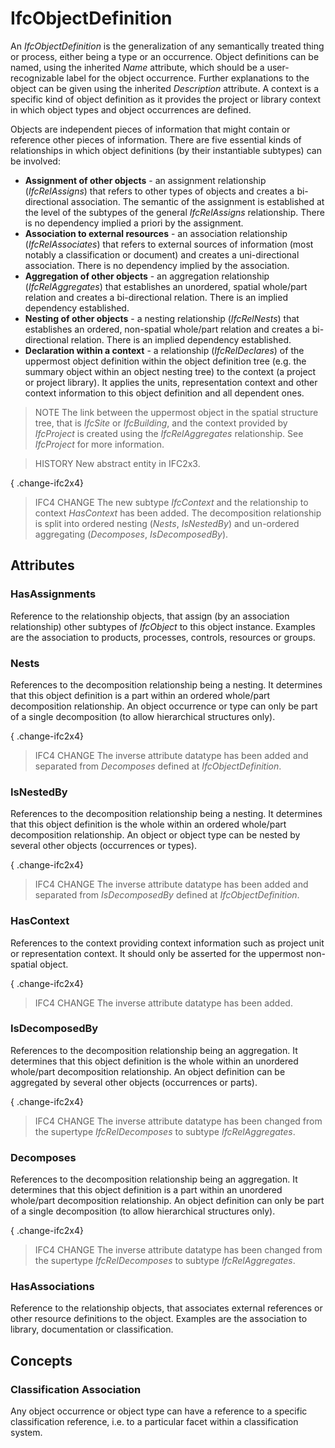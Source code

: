 # IfcObjectDefinition

An _IfcObjectDefinition_ is the generalization of any semantically treated thing or process, either being a type or an occurrence. Object definitions can be named, using the inherited _Name_ attribute, which should be a user-recognizable label for the object occurrence. Further explanations to the object can be given using the inherited _Description_ attribute. A context is a specific kind of object definition as it provides the project or library context in which object types and object occurrences are defined.
<!-- end of short definition -->

Objects are independent pieces of information that might contain or reference other pieces of information. There are five essential kinds of relationships in which object definitions (by their instantiable subtypes) can be involved:

* **Assignment of other objects** - an assignment relationship (_IfcRelAssigns_) that refers to other types of objects and creates a bi-directional association. The semantic of the assignment is established at the level of the subtypes of the general _IfcRelAssigns_ relationship. There is no dependency implied a priori by the assignment.
* **Association to external resources** - an association relationship (_IfcRelAssociates_) that refers to external sources of information (most notably a classification or document) and creates a uni-directional association. There is no dependency implied by the association.
* **Aggregation of other objects** - an aggregation relationship (_IfcRelAggregates_) that establishes an unordered, spatial whole/part relation and creates a bi-directional relation. There is an implied dependency established.
* **Nesting of other objects** - a nesting relationship (_IfcRelNests_) that establishes an ordered, non-spatial whole/part relation and creates a bi-directional relation. There is an implied dependency established.
* **Declaration within a context** - a relationship (_IfcRelDeclares_) of the uppermost object definition within the object definition tree (e.g. the summary object within an object nesting tree) to the context (a project or project library). It applies the units, representation context and other context information to this object definition and all dependent ones.

> NOTE The link between the uppermost object in the spatial structure tree, that is _IfcSite_ or _IfcBuilding_, and the context provided by _IfcProject_ is created using the _IfcRelAggregates_ relationship. See _IfcProject_ for more information.

> HISTORY New abstract entity in IFC2x3.

{ .change-ifc2x4}
> IFC4 CHANGE The new subtype _IfcContext_ and the relationship to context _HasContext_ has been added. The decomposition relationship is split into ordered nesting (_Nests_, _IsNestedBy_) and un-ordered aggregating (_Decomposes_, _IsDecomposedBy_).

## Attributes

### HasAssignments
Reference to the relationship objects, that assign (by an association relationship) other subtypes of _IfcObject_ to this object instance. Examples are the association to products, processes, controls, resources or groups.

### Nests
References to the decomposition relationship being a nesting. It determines that this object definition is a part within an ordered whole/part decomposition relationship. An object occurrence or type can only be part of a single decomposition (to allow hierarchical structures only).

{ .change-ifc2x4}
> IFC4 CHANGE The inverse attribute datatype has been added and separated from _Decomposes_ defined at _IfcObjectDefinition_.

### IsNestedBy
References to the decomposition relationship being a nesting. It determines that this object definition is the whole within an ordered whole/part decomposition relationship. An object or object type can be nested by several other objects (occurrences or types).

{ .change-ifc2x4}
> IFC4 CHANGE The inverse attribute datatype has been added and separated from _IsDecomposedBy_ defined at _IfcObjectDefinition_.

### HasContext
References to the context providing context information such as project unit or representation context. It should only be asserted for the uppermost non-spatial object.

{ .change-ifc2x4}
> IFC4 CHANGE The inverse attribute datatype has been added.

### IsDecomposedBy
References to the decomposition relationship being an aggregation. It determines that this object definition is the whole within an unordered whole/part decomposition relationship. An object definition can be aggregated by several other objects (occurrences or parts).

{ .change-ifc2x4}
> IFC4 CHANGE The inverse attribute datatype has been changed from the supertype _IfcRelDecomposes_ to subtype _IfcRelAggregates_.

### Decomposes
References to the decomposition relationship being an aggregation. It determines that this object definition is a part within an unordered whole/part decomposition relationship. An object definition can only be part of a single decomposition (to allow hierarchical structures only).

{ .change-ifc2x4}
> IFC4 CHANGE The inverse attribute datatype has been changed from the supertype _IfcRelDecomposes_ to subtype _IfcRelAggregates_.

### HasAssociations
Reference to the relationship objects, that associates external references or other resource definitions to the object. Examples are the association to library, documentation or classification.

## Concepts

### Classification Association

Any object occurrence or object type can have a reference to a specific classification reference, i.e. to a particular facet within a classification system.

